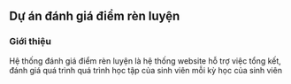 ## Dự án đánh giá điểm rèn luyện

### Giới thiệu
Hệ thống đánh giá điểm rèn luyện là hệ thống website hỗ trợ việc tổng kết, đánh giá quá trình quá trình học tập của sinh viên mỗi kỳ học của sinh viên

